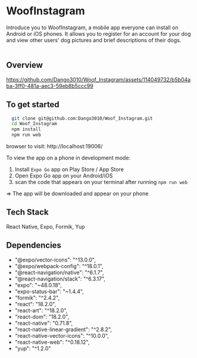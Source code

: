 # WoofInstagram

Introduce you to WoofInstagram, a mobile app everyone can install on Android or iOS phones. It allows you to register for an account for your dog and view other users' dog pictures and brief descriptions of their dogs.
<br></br>

## Overview
https://github.com/Dango3010/Woof_Instagram/assets/114049732/b5b04aba-3ff0-481a-aec3-59eb8b5ccc99

## To get started
```bash
  git clone git@github.com:Dango3010/Woof_Instagram.git
  cd Woof_Instagram
  npm install
  npm run web
```
browser to visit: http://localhost:19006/

To view the app on a phone in development mode:
1. Install `Expo Go` app on Play Store / App Store
2. Open Expo Go app on your Android/iOS
3. scan the code that appears on your terminal after running `npm run web`

=> The app will be downloaded and appear on your phone

## Tech Stack

React Native, Expo, Formik, Yup

## Dependencies

- "@expo/vector-icons": "^13.0.0",
- "@expo/webpack-config": "^18.0.1",
- "@react-navigation/native": "^6.1.7",
- "@react-navigation/stack": "^6.3.17",
- "expo": "~48.0.18",
- "expo-status-bar": "~1.4.4",
- "formik": "^2.4.2",
- "react": "18.2.0",
- "react-art": "^18.2.0",
- "react-dom": "18.2.0",
- "react-native": "0.71.8",
- "react-native-linear-gradient": "^2.8.2",
- "react-native-vector-icons": "^10.0.0",
- "react-native-web": "^0.18.12",
- "yup": "^1.2.0"


